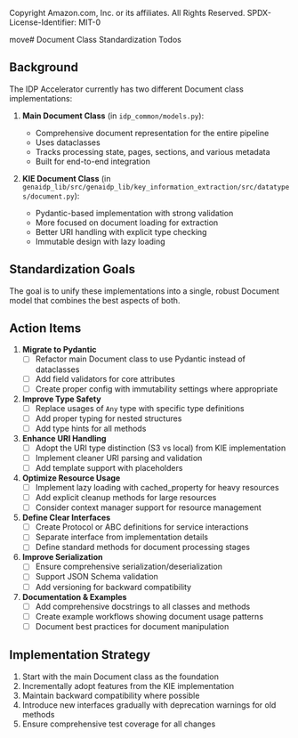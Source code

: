 Copyright Amazon.com, Inc. or its affiliates. All Rights Reserved.
SPDX-License-Identifier: MIT-0

move# Document Class Standardization Todos

## Background

The IDP Accelerator currently has two different Document class implementations:

1. **Main Document Class** (in `idp_common/models.py`):
   - Comprehensive document representation for the entire pipeline
   - Uses dataclasses
   - Tracks processing state, pages, sections, and various metadata
   - Built for end-to-end integration

2. **KIE Document Class** (in `genaidp_lib/src/genaidp_lib/key_information_extraction/src/datatypes/document.py`):
   - Pydantic-based implementation with strong validation
   - More focused on document loading for extraction
   - Better URI handling with explicit type checking
   - Immutable design with lazy loading

## Standardization Goals

The goal is to unify these implementations into a single, robust Document model that combines the best aspects of both.

## Action Items

1. **Migrate to Pydantic**
   - [ ] Refactor main Document class to use Pydantic instead of dataclasses
   - [ ] Add field validators for core attributes
   - [ ] Create proper config with immutability settings where appropriate

2. **Improve Type Safety**
   - [ ] Replace usages of `Any` type with specific type definitions
   - [ ] Add proper typing for nested structures
   - [ ] Add type hints for all methods

3. **Enhance URI Handling**
   - [ ] Adopt the URI type distinction (S3 vs local) from KIE implementation
   - [ ] Implement cleaner URI parsing and validation
   - [ ] Add template support with placeholders

4. **Optimize Resource Usage**
   - [ ] Implement lazy loading with cached_property for heavy resources
   - [ ] Add explicit cleanup methods for large resources
   - [ ] Consider context manager support for resource management

5. **Define Clear Interfaces**
   - [ ] Create Protocol or ABC definitions for service interactions
   - [ ] Separate interface from implementation details
   - [ ] Define standard methods for document processing stages

6. **Improve Serialization**
   - [ ] Ensure comprehensive serialization/deserialization
   - [ ] Support JSON Schema validation
   - [ ] Add versioning for backward compatibility

7. **Documentation & Examples**
   - [ ] Add comprehensive docstrings to all classes and methods
   - [ ] Create example workflows showing document usage patterns
   - [ ] Document best practices for document manipulation

## Implementation Strategy

1. Start with the main Document class as the foundation
2. Incrementally adopt features from the KIE implementation
3. Maintain backward compatibility where possible
4. Introduce new interfaces gradually with deprecation warnings for old methods
5. Ensure comprehensive test coverage for all changes
